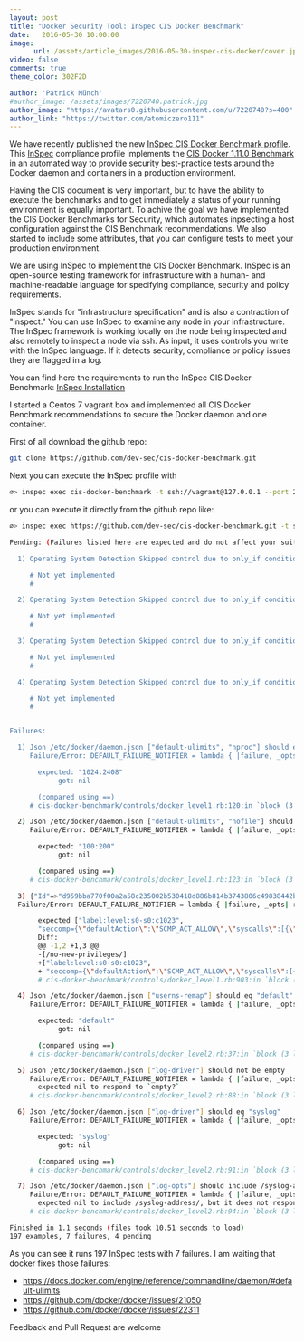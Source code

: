 ```yaml
---
layout: post
title: "Docker Security Tool: InSpec CIS Docker Benchmark"
date:   2016-05-30 10:00:00
image:
      url: /assets/article_images/2016-05-30-inspec-cis-docker/cover.jpeg
video: false
comments: true
theme_color: 302F2D

author: 'Patrick Münch'
#author_image: /assets/images/7220740.patrick.jpg
author_image: "https://avatars0.githubusercontent.com/u/7220740?s=400"
author_link: "https://twitter.com/atomiczero111"
---
```


We have recently published the new [InSpec CIS Docker Benchmark profile](https://github.com/dev-sec/cis-docker-benchmark). This [InSpec](https://github.com/chef/inspec) compliance profile implements the [CIS Docker 1.11.0 Benchmark](https://benchmarks.cisecurity.org/tools2/docker/CIS_Docker_1.11.0_Benchmark_v1.0.0.pdf) in an automated way to provide security best-practice tests around the Docker daemon and containers in a production environment.

Having the CIS document is very important, but to have the ability to execute the benchmarks and to get immediately a status of your running environment is equally important. To achive the goal we have implemented the CIS Docker Benchmarks for Security, which automates inpsecting a host configuration against the CIS Benchmark recommendations. We also started to include some attributes, that you can configure tests to meet your production environment.

We are using InSpec to implement the CIS Docker Benchmark. InSpec is an open-source testing framework for infrastructure with a human- and machine-readable language for specifying compliance, security and policy requirements.

InSpec stands for "infrastructure specification" and is also a contraction of "inspect." You can use InSpec to examine any node in your infrastructure. The InSpec framework is working locally on the node being inspected and also remotely to inspect a node via ssh. As input, it uses controls you write with the InSpec language. If it detects security, compliance or policy issues they are flagged in a log.

You can find here the requirements to run the InSpec CIS Docker Benchmark: [InSpec Installation](https://github.com/chef/inspec#installation)

I started a Centos 7 vagrant box and implemented all CIS Docker Benchmark recommendations to secure the Docker daemon and one container.

First of all download the github repo:

```bash
git clone https://github.com/dev-sec/cis-docker-benchmark.git
```

Next you can execute the InSpec profile with


```bash
∅> inspec exec cis-docker-benchmark -t ssh://vagrant@127.0.0.1 --port 2222 --key-files vm_docker/.vagrant/machines/centos7/virtualbox/private_key --sudo
```
or you can execute it directly from the github repo like:

```bash
∅> inspec exec https://github.com/dev-sec/cis-docker-benchmark.git -t ssh://vagrant@127.0.0.1 --port 2222 --key-files vm_docker/.vagrant/machines/centos7/virtualbox/private_key --sud
```

```bash
Pending: (Failures listed here are expected and do not affect your suite's status)

  1) Operating System Detection Skipped control due to only_if condition.

     # Not yet implemented
     #

  2) Operating System Detection Skipped control due to only_if condition.

     # Not yet implemented
     #

  3) Operating System Detection Skipped control due to only_if condition.

     # Not yet implemented
     #

  4) Operating System Detection Skipped control due to only_if condition.

     # Not yet implemented
     #


Failures:

  1) Json /etc/docker/daemon.json ["default-ulimits", "nproc"] should eq "1024:2408"
     Failure/Error: DEFAULT_FAILURE_NOTIFIER = lambda { |failure, _opts| raise failure }

       expected: "1024:2408"
            got: nil

       (compared using ==)
     # cis-docker-benchmark/controls/docker_level1.rb:120:in `block (3 levels) in load'

  2) Json /etc/docker/daemon.json ["default-ulimits", "nofile"] should eq "100:200"
     Failure/Error: DEFAULT_FAILURE_NOTIFIER = lambda { |failure, _opts| raise failure }

       expected: "100:200"
            got: nil

       (compared using ==)
     # cis-docker-benchmark/controls/docker_level1.rb:123:in `block (3 levels) in load'

  3) {"Id"=>"d959bba770f00a2a58c235002b530418d886b814b3743806c49838442b11106d", "Created"=>"2016-05-30T07:31:58.879644757Z", "Path"=>"/bin/bash", "Args"=>["-c", "while true; do echo hello world; sleep 1; done"], "State"=>{"Status"=>"running", "Running"=>true, "Paused"=>false, "Restarting"=>false, "OOMKilled"=>false, "Dead"=>false, "Pid"=>21019, "ExitCode"=>0, "Error"=>"", "StartedAt"=>"2016-05-30T07:31:59.183990208Z", "FinishedAt"=>"0001-01-01T00:00:00Z"}, "Image"=>"sha256:26bb67a2a5908b2c9858a69be0160f4610ddfb956b775f975e748ee85736b417", "ResolvConfPath"=>"/var/lib/docker/containers/d959bba770f00a2a58c235002b530418d886b814b3743806c49838442b11106d/resolv.conf", "HostnamePath"=>"/var/lib/docker/containers/d959bba770f00a2a58c235002b530418d886b814b3743806c49838442b11106d/hostname", "HostsPath"=>"/var/lib/docker/containers/d959bba770f00a2a58c235002b530418d886b814b3743806c49838442b11106d/hosts", "LogPath"=>"/var/lib/docker/containers/d959bba770f00a2a58c235002b530418d886b814b3743806c49838442b11106d/d959bba770f00a2a58c235002b530418d886b814b3743806c49838442b11106d-json.log", "Name"=>"/ubuntu-test", "RestartCount"=>0, "Driver"=>"devicemapper", "MountLabel"=>"system_u:object_r:svirt_sandbox_file_t:s0-s0:c1023", "ProcessLabel"=>"system_u:system_r:svirt_lxc_net_t:s0-s0:c1023", "AppArmorProfile"=>"", "ExecIDs"=>nil, "HostConfig"=>{"Binds"=>["/tmp:/test"], "ContainerIDFile"=>"", "LogConfig"=>{"Type"=>"json-file", "Config"=>nil}, "NetworkMode"=>"default", "PortBindings"=>{"23/tcp"=>[{"HostIp"=>"172.17.0.1", "HostPort"=>"2222"}]}, "RestartPolicy"=>{"Name"=>"on-failure", "MaximumRetryCount"=>5}, "AutoRemove"=>false, "VolumeDriver"=>"", "VolumesFrom"=>nil, "CapAdd"=>nil, "CapDrop"=>["all"], "Dns"=>[], "DnsOptions"=>[], "DnsSearch"=>[], "ExtraHosts"=>nil, "GroupAdd"=>nil, "IpcMode"=>"", "Cgroup"=>"", "Links"=>nil, "OomScoreAdj"=>0, "PidMode"=>"", "Privileged"=>false, "PublishAllPorts"=>false, "ReadonlyRootfs"=>true, "SecurityOpt"=>["label:level:s0-s0:c1023", "seccomp={\"defaultAction\":\"SCMP_ACT_ALLOW\",\"syscalls\":[{\"name\":\"mkdir\",\"action\":\"SCMP_ACT_ERRNO\",\"args\":[]},{\"name\":\"chown\",\"action\":\"SCMP_ACT_ERRNO\",\"args\":[]}]}"], "StorageOpt"=>nil, "UTSMode"=>"", "UsernsMode"=>"", "ShmSize"=>67108864, "ConsoleSize"=>[0, 0], "Isolation"=>"", "CpuShares"=>512, "Memory"=>268435456, "CgroupParent"=>"", "BlkioWeight"=>0, "BlkioWeightDevice"=>nil, "BlkioDeviceReadBps"=>nil, "BlkioDeviceWriteBps"=>nil, "BlkioDeviceReadIOps"=>nil, "BlkioDeviceWriteIOps"=>nil, "CpuPeriod"=>0, "CpuQuota"=>0, "CpusetCpus"=>"", "CpusetMems"=>"", "Devices"=>[], "DiskQuota"=>0, "KernelMemory"=>0, "MemoryReservation"=>0, "MemorySwap"=>536870912, "MemorySwappiness"=>-1, "OomKillDisable"=>false, "PidsLimit"=>0, "Ulimits"=>nil, "CpuCount"=>0, "CpuPercent"=>0, "BlkioIOps"=>0, "BlkioBps"=>0, "SandboxSize"=>0}, "GraphDriver"=>{"Name"=>"devicemapper", "Data"=>{"DeviceId"=>"61", "DeviceName"=>"docker-8:17-311297-1b14cce13804c1db6d55a208a92cface12ff89cca4916f01e4199a776019fad8", "DeviceSize"=>"10737418240"}}, "Mounts"=>[{"Source"=>"/tmp", "Destination"=>"/test", "Mode"=>"", "RW"=>true, "Propagation"=>"rprivate"}], "Config"=>{"Hostname"=>"d959bba770f0", "Domainname"=>"", "User"=>"ubuntu", "AttachStdin"=>false, "AttachStdout"=>false, "AttachStderr"=>false, "ExposedPorts"=>{"23/tcp"=>{}}, "Tty"=>false, "OpenStdin"=>false, "StdinOnce"=>false, "Env"=>["PATH=/usr/local/sbin:/usr/local/bin:/usr/sbin:/usr/bin:/sbin:/bin"], "Cmd"=>["/bin/bash", "-c", "while true; do echo hello world; sleep 1; done"], "Image"=>"ubuntu-test:latest", "Volumes"=>nil, "WorkingDir"=>"", "Entrypoint"=>nil, "OnBuild"=>nil, "Labels"=>{}}, "NetworkSettings"=>{"Bridge"=>"", "SandboxID"=>"a5a927291513b5d6a8910463bc7ea7242339a6f20e0cdee29325dc83bdc4cf29", "HairpinMode"=>false, "LinkLocalIPv6Address"=>"", "LinkLocalIPv6PrefixLen"=>0, "Ports"=>{"23/tcp"=>[{"HostIp"=>"172.17.0.1", "HostPort"=>"2222"}]}, "SandboxKey"=>"/var/run/docker/netns/a5a927291513", "SecondaryIPAddresses"=>nil, "SecondaryIPv6Addresses"=>nil, "EndpointID"=>"f1f27a98c24c57e4caba3010259d5c0a4e35ad6c01203136e68cb7563eca1b56", "Gateway"=>"172.17.0.1", "GlobalIPv6Address"=>"", "GlobalIPv6PrefixLen"=>0, "IPAddress"=>"172.17.0.2", "IPPrefixLen"=>16, "IPv6Gateway"=>"", "MacAddress"=>"02:42:ac:11:00:02", "Networks"=>{"bridge"=>{"IPAMConfig"=>nil, "Links"=>nil, "Aliases"=>nil, "NetworkID"=>"d3c5d5da0b0c8d7a5567659635889697272219770d4a71554daed671526fb3b3", "EndpointID"=>"f1f27a98c24c57e4caba3010259d5c0a4e35ad6c01203136e68cb7563eca1b56", "Gateway"=>"172.17.0.1", "IPAddress"=>"172.17.0.2", "IPPrefixLen"=>16, "IPv6Gateway"=>"", "GlobalIPv6Address"=>"", "GlobalIPv6PrefixLen"=>0, "MacAddress"=>"02:42:ac:11:00:02"}}}} ["HostConfig", "SecurityOpt"] should include /no-new-privileges/
  Failure/Error: DEFAULT_FAILURE_NOTIFIER = lambda { |failure, _opts| raise failure }

       expected ["label:level:s0-s0:c1023",
       "seccomp={\"defaultAction\":\"SCMP_ACT_ALLOW\",\"syscalls\":[{\"name\":\"mkdir\",\"action\":\"SCMP_ACT_ERRNO\",\"args\":[]},{\"name\":\"chown\",\"action\":\"SCMP_ACT_ERRNO\",\"args\":[]}]}"] to include /no-new-privileges/
       Diff:
       @@ -1,2 +1,3 @@
       -[/no-new-privileges/]
       +["label:level:s0-s0:c1023",
       + "seccomp={\"defaultAction\":\"SCMP_ACT_ALLOW\",\"syscalls\":[{\"name\":\"mkdir\",\"action\":\"SCMP_ACT_ERRNO\",\"args\":[]},{\"name\":\"chown\",\"action\":\"SCMP_ACT_ERRNO\",\"args\":[]}]}"]
       # cis-docker-benchmark/controls/docker_level1.rb:903:in `block (4 levels) in load'

  4) Json /etc/docker/daemon.json ["userns-remap"] should eq "default"
     Failure/Error: DEFAULT_FAILURE_NOTIFIER = lambda { |failure, _opts| raise failure }

       expected: "default"
            got: nil

       (compared using ==)
     # cis-docker-benchmark/controls/docker_level2.rb:37:in `block (3 levels) in load'

  5) Json /etc/docker/daemon.json ["log-driver"] should not be empty
     Failure/Error: DEFAULT_FAILURE_NOTIFIER = lambda { |failure, _opts| raise failure }
       expected nil to respond to `empty?`
     # cis-docker-benchmark/controls/docker_level2.rb:88:in `block (3 levels) in load'

  6) Json /etc/docker/daemon.json ["log-driver"] should eq "syslog"
     Failure/Error: DEFAULT_FAILURE_NOTIFIER = lambda { |failure, _opts| raise failure }

       expected: "syslog"
            got: nil

       (compared using ==)
     # cis-docker-benchmark/controls/docker_level2.rb:91:in `block (3 levels) in load'

  7) Json /etc/docker/daemon.json ["log-opts"] should include /syslog-address/
     Failure/Error: DEFAULT_FAILURE_NOTIFIER = lambda { |failure, _opts| raise failure }
       expected nil to include /syslog-address/, but it does not respond to `include?`
     # cis-docker-benchmark/controls/docker_level2.rb:94:in `block (3 levels) in load'

Finished in 1.1 seconds (files took 10.51 seconds to load)
197 examples, 7 failures, 4 pending
```

As you can see it runs 197 InSpec tests with 7 failures. I am waiting that docker fixes those failures:

- https://docs.docker.com/engine/reference/commandline/daemon/#default-ulimits
- https://github.com/docker/docker/issues/21050
- https://github.com/docker/docker/issues/22311

Feedback and Pull Request are welcome
